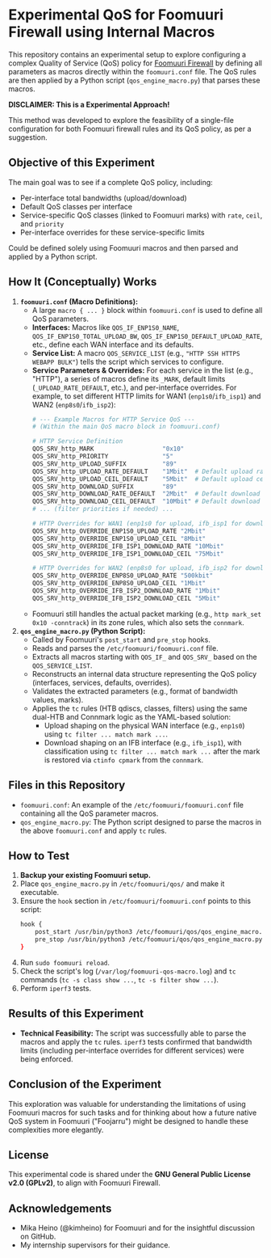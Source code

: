 # Experimental QoS for Foomuuri Firewall using Internal Macros

This repository contains an experimental setup to explore configuring a complex Quality of Service (QoS) policy for [Foomuuri Firewall](https://github.com/FoobarOy/foomuuri) by defining all parameters as macros directly within the `foomuuri.conf` file. The QoS rules are then applied by a Python script (`qos_engine_macro.py`) that parses these macros.

**DISCLAIMER: This is a Experimental Approach!**

This method was developed to explore the feasibility of a single-file configuration for both Foomuuri firewall rules and its QoS policy, as per a suggestion.

## Objective of this Experiment

The main goal was to see if a complete QoS policy, including:
* Per-interface total bandwidths (upload/download)
* Default QoS classes per interface
* Service-specific QoS classes (linked to Foomuuri marks) with `rate`, `ceil`, and `priority`
* Per-interface overrides for these service-specific limits

Could be defined solely using Foomuuri macros and then parsed and applied by a Python script.

## How It (Conceptually) Works

1.  **`foomuuri.conf` (Macro Definitions):**
    * A large `macro { ... }` block within `foomuuri.conf` is used to define all QoS parameters.
    * **Interfaces:** Macros like `QOS_IF_ENP1S0_NAME`, `QOS_IF_ENP1S0_TOTAL_UPLOAD_BW`, `QOS_IF_ENP1S0_DEFAULT_UPLOAD_RATE`, etc., define each WAN interface and its defaults.
    * **Service List:** A macro `QOS_SERVICE_LIST` (e.g., `"HTTP SSH HTTPS WEBAPP BULK"`) tells the script which services to configure.
    * **Service Parameters & Overrides:** For each service in the list (e.g., "HTTP"), a series of macros define its `_MARK`, default limits (`_UPLOAD_RATE_DEFAULT`, etc.), and per-interface overrides. For example, to set different HTTP limits for WAN1 (`enp1s0`/`ifb_isp1`) and WAN2 (`enp8s0`/`ifb_isp2`):
        ```bash
        # --- Example Macros for HTTP Service QoS ---
        # (Within the main QoS macro block in foomuuri.conf)

        # HTTP Service Definition
        QOS_SRV_http_MARK                   "0x10"
        QOS_SRV_http_PRIORITY               "5"
        QOS_SRV_http_UPLOAD_SUFFIX          "89"
        QOS_SRV_http_UPLOAD_RATE_DEFAULT    "1Mbit"  # Default upload rate for HTTP
        QOS_SRV_http_UPLOAD_CEIL_DEFAULT    "5Mbit"  # Default upload ceil for HTTP
        QOS_SRV_http_DOWNLOAD_SUFFIX        "89"
        QOS_SRV_http_DOWNLOAD_RATE_DEFAULT  "2Mbit"  # Default download rate for HTTP
        QOS_SRV_http_DOWNLOAD_CEIL_DEFAULT  "10Mbit" # Default download ceil for HTTP
        # ... (filter priorities if needed) ...

        # HTTP Overrides for WAN1 (enp1s0 for upload, ifb_isp1 for download)
        QOS_SRV_http_OVERRIDE_ENP1S0_UPLOAD_RATE "2Mbit"
        QOS_SRV_http_OVERRIDE_ENP1S0_UPLOAD_CEIL "8Mbit"
        QOS_SRV_http_OVERRIDE_IFB_ISP1_DOWNLOAD_RATE "10Mbit"
        QOS_SRV_http_OVERRIDE_IFB_ISP1_DOWNLOAD_CEIL "75Mbit"

        # HTTP Overrides for WAN2 (enp8s0 for upload, ifb_isp2 for download)
        QOS_SRV_http_OVERRIDE_ENP8S0_UPLOAD_RATE "500kbit"
        QOS_SRV_http_OVERRIDE_ENP8S0_UPLOAD_CEIL "1Mbit"
        QOS_SRV_http_OVERRIDE_IFB_ISP2_DOWNLOAD_RATE "1Mbit"
        QOS_SRV_http_OVERRIDE_IFB_ISP2_DOWNLOAD_CEIL "5Mbit"
        ```
    * Foomuuri still handles the actual packet marking (e.g., `http mark_set 0x10 -conntrack`) in its zone rules, which also sets the `connmark`.
2.  **`qos_engine_macro.py` (Python Script):**
    * Called by Foomuuri's `post_start` and `pre_stop` hooks.
    * Reads and parses the `/etc/foomuuri/foomuuri.conf` file.
    * Extracts all macros starting with `QOS_IF_` and `QOS_SRV_` based on the `QOS_SERVICE_LIST`.
    * Reconstructs an internal data structure representing the QoS policy (interfaces, services, defaults, overrides).
    * Validates the extracted parameters (e.g., format of bandwidth values, marks).
    * Applies the `tc` rules (HTB qdiscs, classes, filters) using the same dual-HTB and Connmark logic as the YAML-based solution:
        * Upload shaping on the physical WAN interface (e.g., `enp1s0`) using `tc filter ... match mark ...`.
        * Download shaping on an IFB interface (e.g., `ifb_isp1`), with classification using `tc filter ... match mark ...` after the mark is restored via `ctinfo cpmark` from the `connmark`.

## Files in this Repository

* `foomuuri.conf`: An example of the `/etc/foomuuri/foomuuri.conf` file containing all the QoS parameter macros.
* `qos_engine_macro.py`: The Python script designed to parse the macros in the above `foomuuri.conf` and apply `tc` rules.

## How to Test

1.  **Backup your existing Foomuuri setup.**
2.  Place `qos_engine_macro.py` in `/etc/foomuuri/qos/` and make it executable.
3.  Ensure the `hook` section in `/etc/foomuuri/foomuuri.conf` points to this script:
    ```bash
    hook {
        post_start /usr/bin/python3 /etc/foomuuri/qos/qos_engine_macro.py --start --config-file /etc/foomuuri/foomuuri.conf
        pre_stop /usr/bin/python3 /etc/foomuuri/qos/qos_engine_macro.py --stop --config-file /etc/foomuuri/foomuuri.conf
    }
    ```
4.  Run `sudo foomuuri reload`.
5.  Check the script's log (`/var/log/foomuuri-qos-macro.log`) and `tc` commands (`tc -s class show ...`, `tc -s filter show ...`).
6.  Perform `iperf3` tests.

## Results of this Experiment

* **Technical Feasibility:** The script was successfully able to parse the macros and apply the `tc` rules. `iperf3` tests confirmed that bandwidth limits (including per-interface overrides for different services) were being enforced.

## Conclusion of the Experiment

This exploration was valuable for understanding the limitations of using Foomuuri macros for such tasks and for thinking about how a future native QoS system in Foomuuri ("Foojarru") might be designed to handle these complexities more elegantly.

## License

This experimental code is shared under the **GNU General Public License v2.0 (GPLv2)**, to align with Foomuuri Firewall.

## Acknowledgements
* Mika Heino (@kimheino) for Foomuuri and for the insightful discussion on GitHub.
* My internship supervisors for their guidance.
